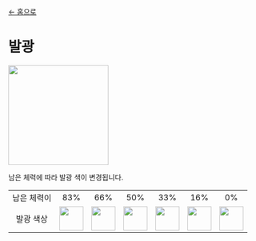 [← 홈으로](../)
# 발광

<img src="https://i.imgur.com/9nNApbn.png" width="200"/>

남은 체력에 따라 발광 색이 변경됩니다.

<table>
    <tr>
        <td align="center">남은 체력이</td>
        <td align="center">83%</td>
        <td align="center">66%</td>
        <td align="center">50%</td>
        <td align="center">33%</td>
        <td align="center">16%</td>
        <td align="center">0%</td>
    </tr>
    <tr>
        <td align="center">발광 색상</td>
        <td><img src="https://singlecolorimage.com/get/55ff55/40x40" height="48"/></td>
        <td><img src="https://singlecolorimage.com/get/00aa00/40x40" height="48"/></td>
        <td><img src="https://singlecolorimage.com/get/ffff55/40x40" height="48"/></td>
        <td><img src="https://singlecolorimage.com/get/ffaa00/40x40" height="48"/></td>
        <td><img src="https://singlecolorimage.com/get/ff5555/40x40" height="48"/></td>
        <td><img src="https://singlecolorimage.com/get/aa0000/40x40" height="48"/></td>
    </tr>
</table>
